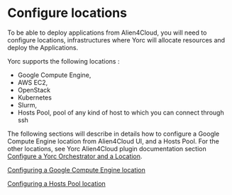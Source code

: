 # Configure locations

To be able to deploy applications from Alien4Cloud, you will need to configure locations,
infrastructures where Yorc will allocate resources and deploy the Applications.

Yorc supports the following locations :

* Google Compute Engine,
* AWS EC2,
* OpenStack
* Kubernetes
* Slurm,
* Hosts Pool, pool of any kind of host to which you can connect through ssh

The following sections will describe in details how to configure a Google Compute
Engine location from Alien4Cloud UI, and a Hosts Pool.
For the other locations, see Yorc Alien4Cloud plugin documentation section [Configure a Yorc Orchestrator and a Location](https://yorc-a4c-plugin.readthedocs.io/en/v4.0.3/location.html).

[Configuring a Google Compute Engine location](configure_a4c_google_location.md)

[Configuring a Hosts Pool location](configure_a4c_hostspool_location.md)

